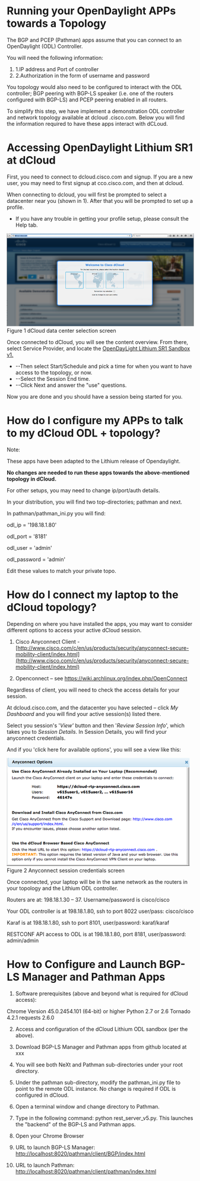 # Running your OpenDaylight APPs towards a Topology

The BGP and PCEP (Pathman) apps assume that you can connect to an OpenDaylight (ODL) Controller.

You will need the following information:

1. 1.IP address and Port of controller
2. 2.Authorization in the form of username and password

You topology would also need to be configured to interact with the ODL controller; BGP peering with BGP-LS speaker (i.e. one of the routers configured with BGP-LS) and PCEP peering enabled in all routers.

To simplify this step, we have implement a demonstration ODL controller and network topology available at dcloud .cisco.com. Below you will find the information required to have these apps interact with dCLoud.

# Accessing OpenDaylight Lithium SR1 at dCloud

First, you need to connect to dcloud.cisco.com and signup. If you are a new user, you may need to first signup at cco.cisco.com, and then at dcloud.

When connecting to dcloud, you will first be prompted to select a datacenter near you (shown in 1). After that you will be prompted to set up a profile.

- If you have any trouble in getting your profile setup, please consult the Help tab.


![](media/image5.png)
Figure 1 dCloud data center selection screen

Once connected to dCloud, you will see the content overview. From there, select Service Provider, and locate the [OpenDayLight Lithium SR1 Sandbox v1.](https://dcloud-cms.cisco.com/demo/opendaylight-lithium-sr1-sandbox-v1)

- --Then select Start/Schedule and pick a time for when you want to have access to the topology, or now.
- --Select the Session End time.
- --Click Next and answer the "use" questions.


Now you are done and you should have a session being started for you.

# How do I configure my APPs to talk to my dCloud ODL + topology?

Note:

These apps have been adapted to the Lithium release of Opendaylight.

**No changes are needed to run these apps towards the above-mentioned topology in dCloud.**

For other setups, you may need to change ip/port/auth details.

In your distribution, you will find two top-directories; pathman and next.

In pathman/pathman\_ini.py you will find:

odl\_ip = '198.18.1.80'

odl\_port = '8181'

odl\_user = 'admin'

odl\_password = 'admin'

Edit these values to match your private topo.

# How do I connect my laptop to the dCloud topology?

Depending on where you have installed the apps, you may want to consider different options to access your active dCloud session.

1. Cisco Anyconnect Client - [http://www.cisco.com/c/en/us/products/security/anyconnect-secure-mobility-client/index.html](http://www.cisco.com/c/en/us/products/security/anyconnect-secure-mobility-client/index.html)

2. Openconnect – see https://wiki.archlinux.org/index.php/OpenConnect

Regardless of client, you will need to check the access details for your session.

At dcloud.cisco.com, and the datacenter you have selected – click _My Dashboard_ and you will find your active session(s) listed there.

Select you session's '_View'_ button and then '_Review Session Info_', which takes you to _Session Details_. In Session Details, you will find your anyconnect credentials.

And if you 'click here for available options', you will see a view like this:


![](media/image6.png)
Figure 2 Anyconnect session credentials screen

Once connected, your laptop will be in the same network as the routers in your topology and the Lithium ODL controller.

Routers are at: 198.18.1.30 – 37. Username/password is cisco/cisco

Your ODL controller is at 198.18.1.80, ssh to port 8022 user/pass: cisco/cisco

Karaf is at 198.18.1.80, ssh to port 8101, user/password: karaf/karaf

RESTCONF API access to ODL is at 198.18.1.80, port 8181, user/password: admin/admin

# How to Configure and Launch BGP-LS Manager and Pathman Apps

1. Software prerequisites (above and beyond what is required for dCloud access):

Chrome Version 45.0.2454.101 (64-bit) or higher
Python 2.7 or 2.6
Tornado 4.2.1
requests 2.6.0

2. Access and configuration of the dCloud Lithium ODL sandbox (per the above).

3. Download BGP-LS Manager and Pathman apps from github located at xxx

4. You will see both NeXt and Pathman sub-directories under your root directory.

5. Under the pathman sub-directory, modify the pathman\_ini.py file to point to the remote ODL instance. No change is required if ODL is configured in dCloud.

6. Open a terminal window and change directory to Pathman.

7. Type in the following command: python rest\_server\_v5.py. This launches the "backend" of the BGP-LS and Pathman apps.

8. Open your Chrome Browser

9. URL to launch BGP-LS Manager: [http://localhost:8020/pathman/client/BGP/index.html](http://localhost:8020/pathman/client/BGP/index.html)

10. URL to launch Pathman: [http://localhost:8020/pathman/client/pathman/index.html](http://localhost:8020/pathman/client/pathman/index.html)